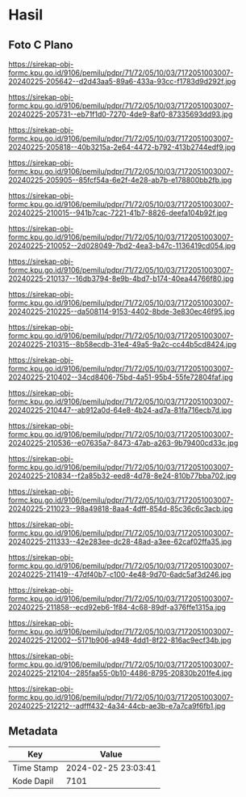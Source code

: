 # Hasil

## Foto C Plano

https://sirekap-obj-formc.kpu.go.id/9106/pemilu/pdpr/71/72/05/10/03/7172051003007-20240225-205642--d2d43aa5-89a6-433a-93cc-f1783d9d292f.jpg

https://sirekap-obj-formc.kpu.go.id/9106/pemilu/pdpr/71/72/05/10/03/7172051003007-20240225-205731--eb71f1d0-7270-4de9-8af0-87335693dd93.jpg

https://sirekap-obj-formc.kpu.go.id/9106/pemilu/pdpr/71/72/05/10/03/7172051003007-20240225-205818--40b3215a-2e64-4472-b792-413b2744edf9.jpg

https://sirekap-obj-formc.kpu.go.id/9106/pemilu/pdpr/71/72/05/10/03/7172051003007-20240225-205905--85fcf54a-6e2f-4e28-ab7b-e178800bb2fb.jpg

https://sirekap-obj-formc.kpu.go.id/9106/pemilu/pdpr/71/72/05/10/03/7172051003007-20240225-210015--941b7cac-7221-41b7-8826-deefa104b92f.jpg

https://sirekap-obj-formc.kpu.go.id/9106/pemilu/pdpr/71/72/05/10/03/7172051003007-20240225-210052--2d028049-7bd2-4ea3-b47c-1136419cd054.jpg

https://sirekap-obj-formc.kpu.go.id/9106/pemilu/pdpr/71/72/05/10/03/7172051003007-20240225-210137--16db3794-8e9b-4bd7-b174-40ea44766f80.jpg

https://sirekap-obj-formc.kpu.go.id/9106/pemilu/pdpr/71/72/05/10/03/7172051003007-20240225-210225--da508114-9153-4402-8bde-3e830ec46f95.jpg

https://sirekap-obj-formc.kpu.go.id/9106/pemilu/pdpr/71/72/05/10/03/7172051003007-20240225-210315--8b58ecdb-31e4-49a5-9a2c-cc44b5cd8424.jpg

https://sirekap-obj-formc.kpu.go.id/9106/pemilu/pdpr/71/72/05/10/03/7172051003007-20240225-210402--34cd8406-75bd-4a51-95b4-55fe72804faf.jpg

https://sirekap-obj-formc.kpu.go.id/9106/pemilu/pdpr/71/72/05/10/03/7172051003007-20240225-210447--ab912a0d-64e8-4b24-ad7a-81fa716ecb7d.jpg

https://sirekap-obj-formc.kpu.go.id/9106/pemilu/pdpr/71/72/05/10/03/7172051003007-20240225-210536--e07635a7-8473-47ab-a263-9b79400cd33c.jpg

https://sirekap-obj-formc.kpu.go.id/9106/pemilu/pdpr/71/72/05/10/03/7172051003007-20240225-210834--f2a85b32-eed8-4d78-8e24-810b77bba702.jpg

https://sirekap-obj-formc.kpu.go.id/9106/pemilu/pdpr/71/72/05/10/03/7172051003007-20240225-211023--98a49818-8aa4-4dff-854d-85c36c6c3acb.jpg

https://sirekap-obj-formc.kpu.go.id/9106/pemilu/pdpr/71/72/05/10/03/7172051003007-20240225-211333--42e283ee-dc28-48ad-a3ee-62caf02ffa35.jpg

https://sirekap-obj-formc.kpu.go.id/9106/pemilu/pdpr/71/72/05/10/03/7172051003007-20240225-211419--47df40b7-c100-4e48-9d70-6adc5af3d246.jpg

https://sirekap-obj-formc.kpu.go.id/9106/pemilu/pdpr/71/72/05/10/03/7172051003007-20240225-211858--ecd92eb6-1f84-4c68-89df-a376ffe1315a.jpg

https://sirekap-obj-formc.kpu.go.id/9106/pemilu/pdpr/71/72/05/10/03/7172051003007-20240225-212002--5171b906-a948-4dd1-8f22-816ac9ecf34b.jpg

https://sirekap-obj-formc.kpu.go.id/9106/pemilu/pdpr/71/72/05/10/03/7172051003007-20240225-212104--285faa55-0b10-4486-8795-20830b201fe4.jpg

https://sirekap-obj-formc.kpu.go.id/9106/pemilu/pdpr/71/72/05/10/03/7172051003007-20240225-212212--adfff432-4a34-44cb-ae3b-e7a7ca9f6fb1.jpg


## Metadata

| Key        | Value               |
| ---------- | ------------------- |
| Time Stamp | 2024-02-25 23:03:41 |
| Kode Dapil | 7101                |



